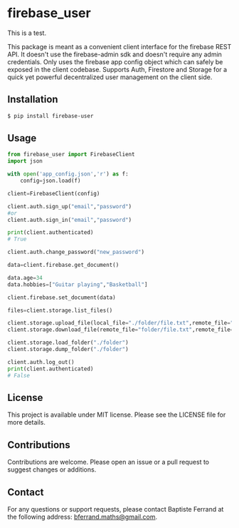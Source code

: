 
# firebase_user

This is a test.

This package is meant as a convenient client interface for the firebase REST API.
It doesn't use the firebase-admin sdk and doesn't require any admin credentials.
Only uses the firebase app config object which can safely be exposed in the client codebase.
Supports Auth, Firestore and Storage for a quick yet powerful decentralized user management on the client side.


## Installation

```bash
$ pip install firebase-user
```

## Usage

```python
from firebase_user import FirebaseClient
import json

with open('app_config.json','r') as f:
    config=json.load(f)

client=FirebaseClient(config)

client.auth.sign_up("email","password")
#or
client.auth.sign_in("email","password")

print(client.authenticated)
# True

client.auth.change_password("new_password")

data=client.firebase.get_document()

data.age=34
data.hobbies=["Guitar playing","Basketball"]

client.firebase.set_document(data)

files=client.storage.list_files()

client.storage.upload_file(local_file="./folder/file.txt",remote_file="folder/file.txt")
client.storage.download_file(remote_file="folder/file.txt",remote_file="./folder/file.txt")

client.storage.load_folder("./folder")
client.storage.dump_folder("./folder")

client.auth.log_out()
print(client.authenticated)
# False

```

## License

This project is available under MIT license. Please see the LICENSE file for more details.

## Contributions

Contributions are welcome. Please open an issue or a pull request to suggest changes or additions.

## Contact

For any questions or support requests, please contact Baptiste Ferrand at the following address: bferrand.maths@gmail.com.
